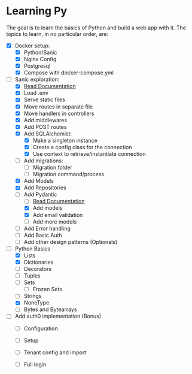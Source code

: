 # Learning Py

The goal is to learn the basics of Python and build a web app with it.
The topics to learn, in no particular order, are:

- [x] Docker setup:
    - [x] Python/Sanic
    - [x] Nginx Config
    - [x] Postgresql
    - [x] Compose with docker-compose.yml
- [ ] Sanic exploration:
    - [x] [Read Documentation]( https://sanic.dev/en/guide/introduction.html )
    - [x] Load .env 
    - [x] Serve static files
    - [x] Move routes in separate file
    - [x] Move handlers in controllers
    - [x] Add middlewares
    - [x] Add POST routes
    - [x] Add SQLAlchemist:
        - [x] Make a singleton instance
        - [x] Create a config class for the connection
        - [x] Use context to retrieve/instantiate connection
    - [ ] Add migrations:
        - [ ] Migration folder
        - [ ] Migration command/process
    - [x] Add Models
    - [x] Add Repositories
    - [ ] Add Pydantic
        - [ ] [Read Documentation]( https://docs.pydantic.dev/latest/concepts/models/ )
        - [x] Add models
        - [x] Add email validation
        - [ ] Add more models
    - [ ] Add Error handling
    - [ ] Add Basic Auth
    - [ ] Add other design patterns (Optionals)
- [ ] Python Basics
    - [x] Lists
    - [x] Dictionaries
    - [ ] Decorators
    - [ ] Tuples
    - [ ] Sets
        - [ ] Frozen Sets
    - [ ] Strings
    - [x] NoneType
    - [ ] Bytes and Bytearrays
- [ ] Add auth0 implementation (Bonus)
    - [ ] Configuration
    - [ ] Setup
    - [ ] Tenant config and import
    - [ ] Full login


